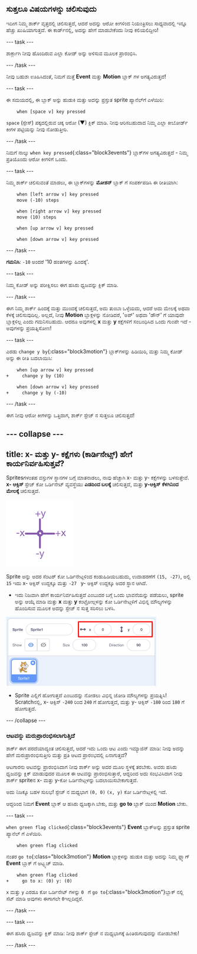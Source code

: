 ## ಸುತ್ತಲೂ ವಿಷಯಗಳನ್ನು ಚಲಿಸುವುದು

ಇದೀಗ ನಿಮ್ಮ ಶಾರ್ಕ್ ವೃತ್ತದಲ್ಲಿ ಚಲಿಸುತ್ತದೆ, ಆದರೆ ಅದನ್ನು ಆರೋ ಕೀಗಳಿಂದ ನಿಯಂತ್ರಿಸಲು ಸಾಧ್ಯವಾದಲ್ಲಿ ಇನ್ನೂ ಹೆಚ್ಚು ಖುಷಿಯಾಗುತ್ತದೆ. ಈ ಕಾರ್ಡ್‌ನಲ್ಲಿ, ಅದನ್ನು ಹೇಗೆ ಮಾಡಬೇಕೆಂದು ನೀವು ಕಲಿಯಲಿದ್ದೀರಿ!

--- task ---

ಶಾರ್ಕ್ಗಾಗಿ ನೀವು ಹೊಂದಿರುವ ಎಲ್ಲಾ ಕೋಡ್ ಅನ್ನು ಅಳಿಸುವ ಮೂಲಕ ಪ್ರಾರಂಭಿಸಿ.

--- /task ---

ನೀವು ಬಹುಶಃ ಊಹಿಸಿದಂತೆ, ನಿಮಗೆ ಮತ್ತೆ **Event** ಮತ್ತು **Motion** ಬ್ಲಾಕ್ ಗಳ ಅಗತ್ಯವಿರುತ್ತದೆ!

--- task ---

ಈ ಸಮಯದಲ್ಲಿ, ಈ ಬ್ಲಾಕ್ ಅನ್ನು ಹುಡುಕಿ ಮತ್ತು ಅದನ್ನು ಪ್ರಸ್ತುತ sprite ಪ್ಯಾನೆಲ್‌ಗೆ ಎಳೆಯಿರಿ:

```blocks3
    when [space v] key pressed
```

`space` (ಸ್ಪೇಸ್) ಪಕ್ಕದಲ್ಲಿರುವ ಚಿಕ್ಕ ಆರೋ (▼) ಕ್ಲಿಕ್ ಮಾಡಿ. ನೀವು ಆರಿಸಬಹುದಾದ ನಿಮ್ಮ ಎಲ್ಲಾ ಕೀಬೋರ್ಡ್ ಕೀಗಳ ಪಟ್ಟಿಯನ್ನು ನೀವು ನೋಡುತ್ತೀರಿ.

--- /task ---

ನಿಮಗೆ ನಾಲ್ಕು `when key pressed`{:class="block3events"} ಬ್ಲಾಕ್‌ಗಳ ಅಗತ್ಯವಿರುತ್ತದೆ - ನಿಮ್ಮ ಪ್ರತಿಯೊಂದು ಆರೋ ಕೀಗಳಿಗೆ ಒಂದು.

--- task ---

ನಿಮ್ಮ ಶಾರ್ಕ್ ಚಲಿಸುವಂತೆ ಮಾಡಲು, ಈ ಬ್ಲಾಕ್‌ಗಳನ್ನು **ಮೋಶನ್** ಬ್ಲಾಕ್ ಗೆ ಸಂಪರ್ಕಪಡಿಸಿ ಈ ರೀತಿಯಾಗಿ:

```blocks3
    when [left arrow v] key pressed
    move (-10) steps
```

```blocks3
    when [right arrow v] key pressed
    move (10) steps
```

```blocks3
    when [up arrow v] key pressed
```

```blocks3
    when [down arrow v] key pressed
```

--- /task ---

**ಗಮನಿಸಿ**: `-10` ಅಂದರೆ '10 ಹಂತಗಳನ್ನು ಹಿಂದಕ್ಕೆ'.

--- task ---

ನಿಮ್ಮ ಕೋಡ್ ಅನ್ನು ಪರೀಕ್ಷಿಸಲು ಈಗ ಹಸಿರು ಧ್ವಜವನ್ನು ಕ್ಲಿಕ್ ಮಾಡಿ.

--- /task ---

ಈಗ ನಿಮ್ಮ ಶಾರ್ಕ್ ಹಿಂದಕ್ಕೆ ಮತ್ತು ಮುಂದಕ್ಕೆ ಚಲಿಸುತ್ತದೆ, ಅದು ತುಂಬಾ ಒಳ್ಳೆಯದು, ಆದರೆ ಅದು ಮೇಲಕ್ಕೆ ಅಥವಾ ಕೆಳಕ್ಕೆ ಚಲಿಸುವುದಿಲ್ಲ. ಅಲ್ಲದೆ, ನೀವು **Motion** ಬ್ಲಾಕ್ಗಳನ್ನು ನೋಡಿದರೆ, 'ಅಪ್' ಅಥವಾ 'ಡೌನ್' ಗೆ ಯಾವುದೇ ಬ್ಲಾಕ್ಗಳಿಲ್ಲ ಎಂದು ಗಮನಿಸಬಹುದು. ಆದರೂ ಅವುಗಳಲ್ಲಿ **x** ಮತ್ತು **y** ಕಕ್ಷೆಗಳಿಗೆ ಸಂಬಂಧಿಸಿದ ಒಂದು ಗುಂಪೇ ಇದೆ - ಅವುಗಳನ್ನು ಪ್ರಯತ್ನಿಸೋಣ!

--- task ---

ಎರಡು `change y by`{:class="block3motion"} ಬ್ಲಾಕ್‌ಗಳನ್ನು ಹಿಡಿಯಿರಿ, ಮತ್ತು ನಿಮ್ಮ ಕೋಡ್ ಅನ್ನು ಈ ರೀತಿ ಬದಲಾಯಿಸಿ:

```blocks3
    when [up arrow v] key pressed
+     change y by (10)
```

```blocks3
    when [down arrow v] key pressed
+     change y by (-10)
```

--- /task ---

ಈಗ ನೀವು ಆರೋ ಕೀಗಳನ್ನು ಒತ್ತಿದಾಗ, ಶಾರ್ಕ್ ಸ್ಟೇಜ್ ನ ಸುತ್ತಲೂ ಚಲಿಸುತ್ತದೆ!

--- collapse ---
---
title: x- ಮತ್ತು y- ಕಕ್ಷೆಗಳು (ಕಾರ್ಡಿನೇಟ್ಸ್) ಹೇಗೆ ಕಾರ್ಯನಿರ್ವಹಿಸುತ್ತವೆ?
---

Sprites‌ಗಳಂತಹ ವಸ್ತುಗಳ ಸ್ಥಾನಗಳ ಬಗ್ಗೆ ಮಾತನಾಡಲು, ನಾವು ಹೆಚ್ಚಾಗಿ x- ಮತ್ತು y- ಕಕ್ಷೆಗಳನ್ನು ಬಳಸುತ್ತೇವೆ. **x- ಆಕ್ಸಿಸ್** ಸ್ಟೇಜ್ ಕೋ ಒರ್ಡಿನೇಟ್ ವ್ಯವಸ್ಥೆಯು **ಎಡದಿಂದ ಬಲಕ್ಕೆ** ಚಲಿಸುತ್ತದೆ, ಮತ್ತು **y-ಆಕ್ಸಿಸ್** **ಕೆಳಗಿನಿಂದ ಮೇಲಕ್ಕೆ** ಚಲಿಸುತ್ತದೆ.

![](images/moving3.png)

Sprite ಅನ್ನು ಅದರ ಸೆಂಟರ್ ಕೋ ಒರ್ಡಿನೇಟ್ಗಳಿಂದ ಕಂಡುಹಿಡಿಯಬಹುದು, ಉದಾಹರಣೆಗೆ `(15, -27)`, ಅಲ್ಲಿ `15` ಇದು x- ಆಕ್ಸಿಸ್ ಉದ್ದಕ್ಕೂ ಮತ್ತು `-27 ` y- ಆಕ್ಸಿಸ್ ಉದ್ದಕ್ಕೂ ಅದರ ಸ್ಥಾನ ಆಗಿದೆ.

+ ಇದು ನಿಜವಾಗಿ ಹೇಗೆ ಕಾರ್ಯನಿರ್ವಹಿಸುತ್ತದೆ ಎಂಬುದರ ಬಗ್ಗೆ ಒಂದು ಭಾವನೆಯನ್ನು ಪಡೆಯಲು, sprite ಅನ್ನು ಆಯ್ಕೆ ಮಾಡಿ ಮತ್ತು **x** ಮತ್ತು **y** ಕಂಟ್ರೋಲ್ಗಳನ್ನು ಕೋ ಒರ್ಡಿನೇಟ್ಗಳಿಗೆ ವಿಭಿನ್ನ ಮೌಲ್ಯಗಳನ್ನು ಹೊಂದಿಸುವ ಮೂಲಕ ಅದನ್ನು ಸ್ಟೇಜ್ ನ ಸುತ್ತ ಸರಿಸಲು ಬಳಸಿ.

![](images/xycoords.png)

+ Sprite ಎಲ್ಲಿಗೆ ಹೋಗುತ್ತದೆ ಎಂಬುದನ್ನು ನೋಡಲು ವಿಭಿನ್ನ ಜೋಡಿ ಮೌಲ್ಯಗಳನ್ನು ಪ್ರಯತ್ನಿಸಿ! Scratch‌ನಲ್ಲಿ, x- ಆಕ್ಸಿಸ್ `-240` ರಿಂದ `240` ಗೆ ಹೋಗುತ್ತದೆ, ಮತ್ತು y- ಆಕ್ಸಿಸ್ `-180` ರಿಂದ `180` ಗೆ ಹೋಗುತ್ತದೆ.

--- /collapse ---

### ಆಟವನ್ನು ಮರುಪ್ರಾರಂಭಿಸಲಾಗುತ್ತಿದೆ

ಶಾರ್ಕ್ ಈಗ ಪರದೆಯಾದ್ಯಂತ ಚಲಿಸುತ್ತದೆ, ಆದರೆ ಇದು ಒಂದು ಆಟ ಎಂದು ಇಮ್ಯಾಜಿನ್ ಮಾಡಿ: ನೀವು ಅದನ್ನು ಹೇಗೆ ಮರುಪ್ರಾರಂಭಿಸುತ್ತೀರಿ ಮತ್ತು ಪ್ರತಿ ಆಟದ ಪ್ರಾರಂಭದಲ್ಲಿ ಏನಾಗುತ್ತದೆ?

ಆಟಗಾರನು ಆಟವನ್ನು ಪ್ರಾರಂಭಿಸಿದಾಗ ನೀವು ಶಾರ್ಕ್ ಅನ್ನು ಅದರ ಮೂಲ ಸ್ಥಳಕ್ಕೆ ತರಬೇಕು. ಅವರು ಹಸಿರು ಧ್ವಜವನ್ನು ಕ್ಲಿಕ್ ಮಾಡುವುದರ ಮೂಲಕ ಈ ಆಟವನ್ನು ಪ್ರಾರಂಭಿಸುತ್ತಾರೆ, ಆದ್ದರಿಂದ ಅದು ಸಂಭವಿಸಿದಾಗ ನೀವು ಶಾರ್ಕ್ sprite‌ನ x- ಮತ್ತು y-ಕೋ ಒರ್ಡಿನೇಟ್ಗಳನ್ನು ಬದಲಾಯಿಸಬೇಕಾಗುತ್ತದೆ.

ಅದು ನಿಜಕ್ಕೂ ಬಹಳ ಸುಲಭ! ಸ್ಟೇಜ್ ನ ಮಧ್ಯಭಾಗ `(0, 0)` `(x, y)` ಕೋ ಒರ್ಡಿನೇಟ್ಗಳಲ್ಲಿ ಇದೆ.

ಆದ್ದರಿಂದ ನಿಮಗೆ **Event** ಬ್ಲಾಕ್ ಆ ಹಸಿರು ಧ್ವಜಕ್ಕಾಗಿ ಬೇಕು, ಮತ್ತು **go to** ಬ್ಲಾಕ್ ಯಿಂದ **Motion** ಬೇಕು.

--- task ---

`when green flag clicked`{:class="block3events"} **Event** ಬ್ಲಾಕ್ಅನ್ನು ಪ್ರಸ್ತುತ sprite ಪ್ಯಾನೆಲ್ ಗೆ ಎಳೆಯಿರಿ.

```blocks3
    when green flag clicked
```

ನಂತರ `go to`{:class="block3motion"} **Motion** ಬ್ಲಾಕ್ಗಳನ್ನು ಹುಡುಕಿ ಮತ್ತು ಅದನ್ನು ನಿಮ್ಮ ಫ್ಲ್ಯಾಗ್ **Event** ಬ್ಲಾಕ್ ಗೆ ಅಟ್ಟ್ಯಚ್ ಮಾಡಿ.

```blocks3
    when green flag clicked
+     go to x: (0) y: (0)
```

`x` ಮತ್ತು `y` ಎರಡೂ ಕೋ ಒರ್ಡಿನೇಟ್ ಗಳನ್ನು `0 ` ಗೆ `go to`{:class="block3motion"}ಬ್ಲಾಕ್ ನಲ್ಲಿ ಸೆಟ್ ಮಾಡಿ ಅವುಗಳು ಈಗಾಗಲೇ `0`ಇಲ್ಲದಿದ್ದರೆ.

--- /task ---

--- task ---

ಈಗ ಹಸಿರು ಧ್ವಜವನ್ನು ಕ್ಲಿಕ್ ಮಾಡಿ: ನೀವು ಶಾರ್ಕ್ ಸ್ಟೇಜ್ ನ ಮಧ್ಯಭಾಗಕ್ಕೆ ಹಿಂತಿರುಗುವುದನ್ನು ನೋಡಬೇಕು!

--- /task ---